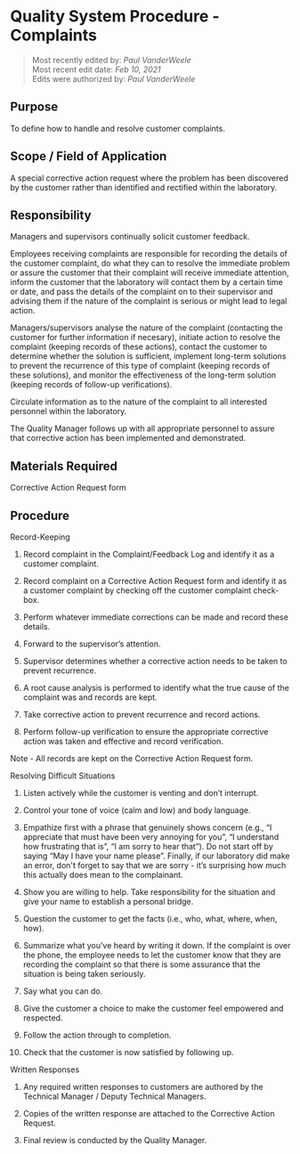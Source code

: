 # Quality System Procedure - Complaints

>Most recently edited by: *Paul VanderWeele*  
>Most recent edit date: *Feb 10, 2021*  
>Edits were authorized by: *Paul VanderWeele*  

## Purpose

To define how to handle and resolve customer complaints.


## Scope / Field of Application

A special corrective action request where the problem has been discovered by the customer rather than identified and rectified within the laboratory.


## Responsibility

Managers and supervisors continually solicit customer feedback.

Employees receiving complaints are responsible for recording the details of the customer complaint, do what they can to resolve the immediate problem or assure the customer that their complaint will receive immediate attention, inform the customer that the laboratory will contact them by a certain time or date, and pass the details of the complaint on to their supervisor and advising them if the nature of the complaint is serious or might lead to legal action.

Managers/supervisors analyse the nature of the complaint (contacting the customer for further information if necesary), initiate action to resolve the complaint (keeping records of these actions), contact the customer to determine whether the solution is sufficient, implement long-term solutions to prevent the recurrence of this type of complaint (keeping records of these solutions), and monitor the effectiveness of the long-term solution (keeping records of follow-up verifications).

Circulate information as to the nature of the complaint to all interested personnel within the laboratory.

The Quality Manager follows up with all appropriate personnel to assure that corrective action has been implemented and demonstrated.


## Materials Required

Corrective Action Request form


## Procedure

Record-Keeping

1.	Record complaint in the Complaint/Feedback Log and identify it as a customer complaint.

2.	Record complaint on a Corrective Action Request form and identify it as a customer complaint by checking off the customer complaint check-box.

3.	Perform whatever immediate corrections can be made and record these details.

4.	Forward to the supervisor’s attention.

5.	Supervisor determines whether a corrective action needs to be taken to prevent recurrence.

6.	A root cause analysis is performed to identify what the true cause of the complaint was and records are kept.

7.	Take corrective action to prevent recurrence and record actions.

8.	Perform follow-up verification to ensure the appropriate corrective action was taken and effective and record verification.

Note - All records are kept on the Corrective Action Request form.


Resolving Difficult Situations

1.	Listen actively while the customer is venting and don’t interrupt.

2.	Control your tone of voice (calm and low) and body language.

3.	Empathize first with a phrase that genuinely shows concern (e.g., “I appreciate that must have been very annoying for you”, “I understand how frustrating that is”, “I am sorry to hear that”). Do not start off by saying “May I have your name please”. Finally, if our laboratory did make an error, don't forget to say that we are sorry - it’s surprising how much this actually does mean to the complainant.

4.	Show you are willing to help. Take responsibility for the situation and give your name to establish a personal bridge.

5.	Question the customer to get the facts (i.e., who, what, where, when, how).

6.	Summarize what you’ve heard by writing it down. If the complaint is over the phone, the employee needs to let the customer know that they are recording the complaint so that there is some assurance that the situation is being taken seriously.

7.	Say what you can do.

8.	Give the customer a choice to make the customer feel empowered and respected.

9.	Follow the action through to completion.

10.	Check that the customer is now satisfied by following up.


Written Responses

1.	Any required written responses to customers are authored by the Technical Manager / Deputy Technical Managers.

2.	Copies of the written response are attached to the Corrective Action Request.

3.	Final review is conducted by the Quality Manager.

